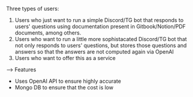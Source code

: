 
Three types of users:
1) Users who just want to run a simple Discord/TG bot that responds to users' questions using documentation present in Gitbook/Notion/PDF documents, among others.
2) Users who want to run a little more sophistacated Discord/TG bot that not only responds to users' questions, but stores those questions and answers so that the answers are not computed again via OpenAI
3) Users who want to offer this as a service


--> Features
- Uses OpenAI API to ensure highly accurate
- Mongo DB to ensure that the cost is low